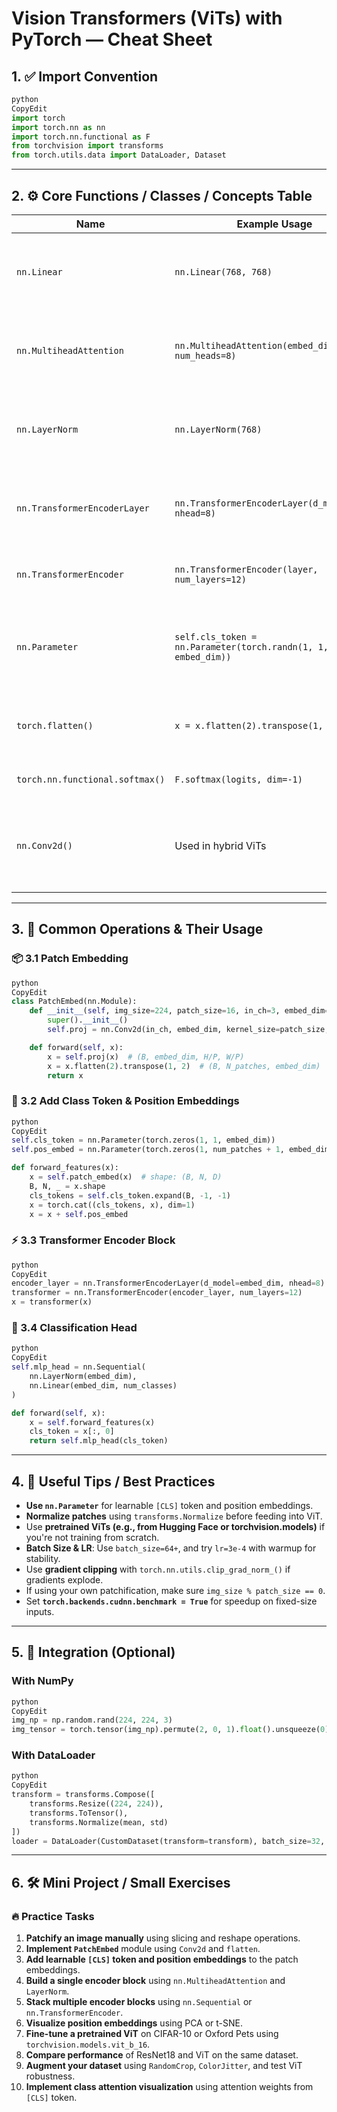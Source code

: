 # Vision Transformers (ViTs) with PyTorch — Cheat Sheet

## 1. ✅ Import Convention

```python
python
CopyEdit
import torch
import torch.nn as nn
import torch.nn.functional as F
from torchvision import transforms
from torch.utils.data import DataLoader, Dataset

```

---

## 2. ⚙️ Core Functions / Classes / Concepts Table

| Name | Example Usage | Description |
| --- | --- | --- |
| `nn.Linear` | `nn.Linear(768, 768)` | Fully connected layer used in attention and MLP blocks. |
| `nn.MultiheadAttention` | `nn.MultiheadAttention(embed_dim=768, num_heads=8)` | Computes self-attention in the transformer encoder. |
| `nn.LayerNorm` | `nn.LayerNorm(768)` | Normalizes across the features; crucial for transformer stability. |
| `nn.TransformerEncoderLayer` | `nn.TransformerEncoderLayer(d_model=768, nhead=8)` | One encoder block: MSA + MLP + LayerNorm + Residuals. |
| `nn.TransformerEncoder` | `nn.TransformerEncoder(layer, num_layers=12)` | Stacks multiple encoder layers. |
| `nn.Parameter` | `self.cls_token = nn.Parameter(torch.randn(1, 1, embed_dim))` | Learnable parameter — used for [CLS] tokens and position embeddings. |
| `torch.flatten()` | `x = x.flatten(2).transpose(1, 2)` | Flattens image patches before embedding. |
| `torch.nn.functional.softmax()` | `F.softmax(logits, dim=-1)` | Turns logits into probabilities. |
| `nn.Conv2d()` | Used in hybrid ViTs | Used to extract features from images (e.g., patchify using Conv). |

---

## 3. 🔁 Common Operations & Their Usage

### 📦 3.1 Patch Embedding

```python
python
CopyEdit
class PatchEmbed(nn.Module):
    def __init__(self, img_size=224, patch_size=16, in_ch=3, embed_dim=768):
        super().__init__()
        self.proj = nn.Conv2d(in_ch, embed_dim, kernel_size=patch_size, stride=patch_size)

    def forward(self, x):
        x = self.proj(x)  # (B, embed_dim, H/P, W/P)
        x = x.flatten(2).transpose(1, 2)  # (B, N_patches, embed_dim)
        return x

```

### 🧱 3.2 Add Class Token & Position Embeddings

```python
python
CopyEdit
self.cls_token = nn.Parameter(torch.zeros(1, 1, embed_dim))
self.pos_embed = nn.Parameter(torch.zeros(1, num_patches + 1, embed_dim))

def forward_features(x):
    x = self.patch_embed(x)  # shape: (B, N, D)
    B, N, _ = x.shape
    cls_tokens = self.cls_token.expand(B, -1, -1)
    x = torch.cat((cls_tokens, x), dim=1)
    x = x + self.pos_embed

```

### ⚡ 3.3 Transformer Encoder Block

```python
python
CopyEdit
encoder_layer = nn.TransformerEncoderLayer(d_model=embed_dim, nhead=8)
transformer = nn.TransformerEncoder(encoder_layer, num_layers=12)
x = transformer(x)

```

### 🔮 3.4 Classification Head

```python
python
CopyEdit
self.mlp_head = nn.Sequential(
    nn.LayerNorm(embed_dim),
    nn.Linear(embed_dim, num_classes)
)

def forward(self, x):
    x = self.forward_features(x)
    cls_token = x[:, 0]
    return self.mlp_head(cls_token)

```

---

## 4. 🚀 Useful Tips / Best Practices

- **Use `nn.Parameter`** for learnable `[CLS]` token and position embeddings.
- **Normalize patches** using `transforms.Normalize` before feeding into ViT.
- Use **pretrained ViTs (e.g., from Hugging Face or torchvision.models)** if you're not training from scratch.
- **Batch Size & LR**: Use `batch_size=64+`, and try `lr=3e-4` with warmup for stability.
- Use **gradient clipping** with `torch.nn.utils.clip_grad_norm_()` if gradients explode.
- If using your own patchification, make sure `img_size % patch_size == 0`.
- Set **`torch.backends.cudnn.benchmark = True`** for speedup on fixed-size inputs.

---

## 5. 🔗 Integration (Optional)

### With NumPy

```python
python
CopyEdit
img_np = np.random.rand(224, 224, 3)
img_tensor = torch.tensor(img_np).permute(2, 0, 1).float().unsqueeze(0)

```

### With DataLoader

```python
python
CopyEdit
transform = transforms.Compose([
    transforms.Resize((224, 224)),
    transforms.ToTensor(),
    transforms.Normalize(mean, std)
])
loader = DataLoader(CustomDataset(transform=transform), batch_size=32, shuffle=True)

```

---

## 6. 🛠️ Mini Project / Small Exercises

### 🔥 Practice Tasks

1. **Patchify an image manually** using slicing and reshape operations.
2. **Implement `PatchEmbed`** module using `Conv2d` and `flatten`.
3. **Add learnable `[CLS]` token and position embeddings** to the patch embeddings.
4. **Build a single encoder block** using `nn.MultiheadAttention` and `LayerNorm`.
5. **Stack multiple encoder blocks** using `nn.Sequential` or `nn.TransformerEncoder`.
6. **Visualize position embeddings** using PCA or t-SNE.
7. **Fine-tune a pretrained ViT** on CIFAR-10 or Oxford Pets using `torchvision.models.vit_b_16`.
8. **Compare performance** of ResNet18 and ViT on the same dataset.
9. **Augment your dataset** using `RandomCrop`, `ColorJitter`, and test ViT robustness.
10. **Implement class attention visualization** using attention weights from `[CLS]` token.